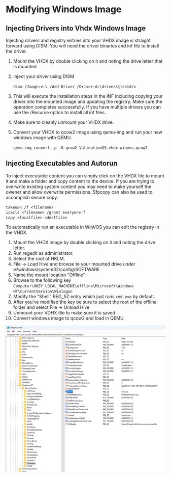 # Modifying Windows Image

## Injecting Drivers into Vhdx Windows Image

Injecting drivers and registry entries into your VHDX image is straight forward using DISM. You will need the driver binaries and inf file to install the driver.

1. Mount the VHDX by double clicking on it and noting the drive letter that is mounted
2. Inject your driver using DISM

    `dism /Image:e:\ /Add-Driver /Driver:d:\drivers\testdrv`

3. This will execute the installation steps in the INF including copying your driver into the mounted image and updating the registry. Make sure the operation completes successfully. If you have multiple drivers you can use the /Recurse option to install all inf files.
4. Make sure to cleanly unmount your VHDX drive.
5. Convert your VHDX to qcow2 image using qemu-img and run your new windows image with QEMU.
    
    `qemu-img convert -p -O qcow2 ValidationOS.vhdx winvos.qcow2`

## Injecting Executables and Autorun

To inject executable content you can simply click on the VHDX file to mount it and make a folder and copy content to the device. If you are trying to overwrite existing system content you may need to make yourself the owener and allow overwrite permissions. Sfpcopy can also be used to accomplish secure copy.

```
takeown /f <filename>
icacls <filename> /grant everyone:f
copy <localfile> <destfile>
```

To automatically run an executable in WinVOS you can edit the registry in the VHDX.

1. Mount the VHDX image by double clicking on it and noting the drive letter.
2. Run regedit as administrator.
3. Select the root of HKLM.
4. File -> Load Hive and browse to your mounted drive under e:\windows\system32\config\SOFTWARE
5. Name the mount location "Offline"
6. Browse to the following key `Computer\HKEY_LOCAL_MACHINE\offline\Microsoft\Windows NT\CurrentVersion\Winlogon`
7. Modify the "Shell" REG_SZ entry which just runs `cmd.exe` by default.
8. After you've modified the key be sure to select the root of the offline folder and select File -> Unload Hive
9. Unmount your VDHX file to make sure it is saved
10. Convert windows image to qcow2 and load in QEMU

![Shell Registry](media/shell.png)

